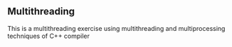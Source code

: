 ## Multithreading

This is a multithreading exercise using multithreading and multiprocessing techniques of C++ compiler
